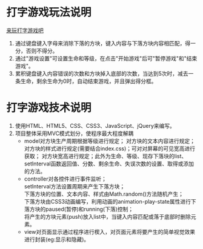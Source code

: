 # 打字游戏玩法说明
<a href="https://enka33.github.io/typingGame" target="_blank">来玩打字游戏吧</a><ol><li>通过键盘键入字母来消除下落的方块，键入内容与下落方块内容相匹配，得一分，否则不得分。</li><li>通过"游戏设置"可设置生命和等级，在点击"开始游戏"后可"暂停游戏"和"结束游戏"。</li><li>累积键盘键入内容错误的次数和方块掉入底部的次数，当达到5次时，减去一条生命，剩余生命为0时，自动结束游戏，并且弹出得分框。</li></ol>

# 打字游戏技术说明
<ol><li>使用HTML、HTML5、CSS、CSS3、JavaScript、jQuery来编写。</li><li>项目整体采用MVC模式划分，使程序最大程度解耦<ul><li>model对方块生产周期根据等级进行规定； 对方块的文本内容进行规定；对方块的样式进行规定(需要结合index.css)；可对对屏幕的可见宽高进行获取； 对方块宽高进行规定；此外为生命、等级、现存下落块的list、setInterval函数返回值、分数、剩余生命、失误次数的设置、取得或添加的方法。</li><li>controller对各控件进行事件监听；<br>setInterval方法设置周期来产生下落方块；<br>下落方块的位置、文本内容、样式由Math.random()方法随机产生；<br>下落方块由CSS3动画编写，利用动画的animation-play-state属性进行下落方块的paused(暂停)和running(下落)控制；<br>将产生的方块元素(push)放入list中，当键入内容匹配或落于底部时删除元素。</li><li>view对页面显示通过程序进行楔入，对页面元素将要产生的简单视觉效果进行封装(eg:显示和隐藏)。</li><ul></li><ol>
